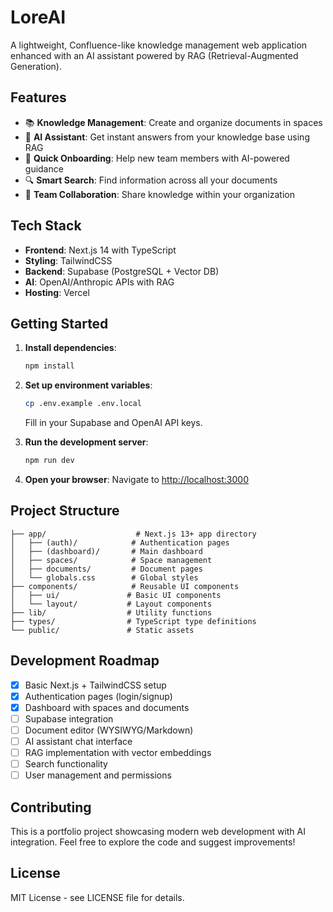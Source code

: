 # LoreAI

A lightweight, Confluence-like knowledge management web application enhanced with an AI assistant powered by RAG (Retrieval-Augmented Generation).

## Features

- 📚 **Knowledge Management**: Create and organize documents in spaces
- 🤖 **AI Assistant**: Get instant answers from your knowledge base using RAG
- 🚀 **Quick Onboarding**: Help new team members with AI-powered guidance
- 🔍 **Smart Search**: Find information across all your documents
- 👥 **Team Collaboration**: Share knowledge within your organization

## Tech Stack

- **Frontend**: Next.js 14 with TypeScript
- **Styling**: TailwindCSS
- **Backend**: Supabase (PostgreSQL + Vector DB)
- **AI**: OpenAI/Anthropic APIs with RAG
- **Hosting**: Vercel

## Getting Started

1. **Install dependencies**:
   ```bash
   npm install
   ```

2. **Set up environment variables**:
   ```bash
   cp .env.example .env.local
   ```
   Fill in your Supabase and OpenAI API keys.

3. **Run the development server**:
   ```bash
   npm run dev
   ```

4. **Open your browser**:
   Navigate to [http://localhost:3000](http://localhost:3000)

## Project Structure

```
├── app/                    # Next.js 13+ app directory
│   ├── (auth)/            # Authentication pages
│   ├── (dashboard)/       # Main dashboard
│   ├── spaces/            # Space management
│   ├── documents/         # Document pages
│   └── globals.css        # Global styles
├── components/            # Reusable UI components
│   ├── ui/               # Basic UI components
│   └── layout/           # Layout components
├── lib/                  # Utility functions
├── types/                # TypeScript type definitions
└── public/               # Static assets
```

## Development Roadmap

- [x] Basic Next.js + TailwindCSS setup
- [x] Authentication pages (login/signup)
- [x] Dashboard with spaces and documents
- [ ] Supabase integration
- [ ] Document editor (WYSIWYG/Markdown)
- [ ] AI assistant chat interface
- [ ] RAG implementation with vector embeddings
- [ ] Search functionality
- [ ] User management and permissions

## Contributing

This is a portfolio project showcasing modern web development with AI integration. Feel free to explore the code and suggest improvements!

## License

MIT License - see LICENSE file for details.
